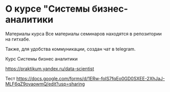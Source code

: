 # О курсе "Системы бизнес-аналитики

Материалы курса
Все материалы семинаров находятся в репозитории на гитхабе.

Также, для удобства коммуникации, создан чат в telegram.

Курс Системы бизнес аналитики

https://praktikum.yandex.ru/data-scientist



Тест
https://docs.google.com/forms/d/1ERw-foIS7fqEo0GD0SXEE-2XhJaJ-MLF6qZ9ovaowmQ/edit?usp=sharing
